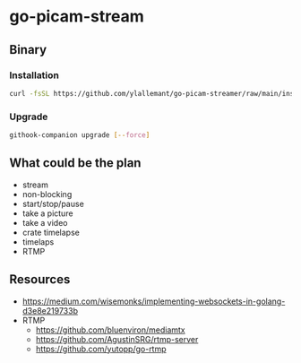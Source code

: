 go-picam-stream
====

## Binary

### Installation

```sh
curl -fsSL https://github.com/ylallemant/go-picam-streamer/raw/main/install.sh | bash
```

### Upgrade

```sh
githook-companion upgrade [--force]
```

## What could be the plan

- stream
- non-blocking
- start/stop/pause
- take a picture
- take a video
- crate timelapse
- timelaps
- RTMP


## Resources

- https://medium.com/wisemonks/implementing-websockets-in-golang-d3e8e219733b
- RTMP
  - https://github.com/bluenviron/mediamtx
  - https://github.com/AgustinSRG/rtmp-server
  - https://github.com/yutopp/go-rtmp
